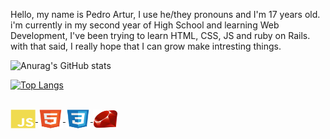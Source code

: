 Hello, my name is Pedro Artur, I use he/they pronouns and I'm 17 years old.
i'm currently in my second year of High School and learning Web Development, I've been trying to learn HTML, CSS, JS and ruby on Rails. 
with that said, I really hope that I can grow make intresting things. 


![Anurag's GitHub stats](https://github-readme-stats.vercel.app/api?username=N0-N4M3-B0Y&show_icons=true&theme=monokai)

[![Top Langs](https://github-readme-stats.vercel.app/api/top-langs/?username=N0-N4M3-B0Y&show_icons=true&theme=monokai)](https://github.com/anuraghazra/github-readme-stats)

<a href= "https://github.com/N0-N4M3-B0Y">
<div dir="auto"><br>
 <img align="center" alt="Motsu-JS" height="30" width="40" src="https://raw.githubusercontent.com/devicons/devicon/master/icons/javascript/javascript-plain.svg" style="max-width: 100%;">
  <img align="center" alt="Motsu-HTML" height="30" width="40" src="https://raw.githubusercontent.com/devicons/devicon/master/icons/html5/html5-original.svg" style="max-width: 100%;">
 <img align="center" alt="Motsu-CSS" height="30" width="40" src="https://raw.githubusercontent.com/devicons/devicon/master/icons/css3/css3-original.svg">
  <img align="center" alt="Motsu-CSS" height="30" width="40" src='https://github.com/devicons/devicon/blob/master/icons/ruby/ruby-original.svg'>
</div>
<h2 dir="auto"></h2>
</a>
